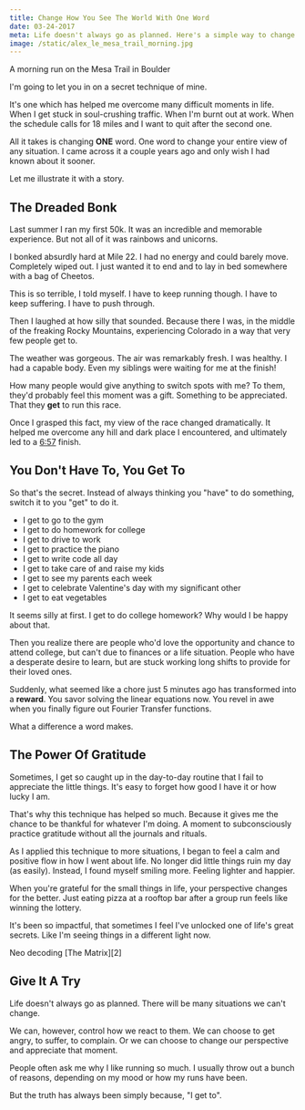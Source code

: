 ```yaml
---
title: Change How You See The World With One Word
date: 03-24-2017
meta: Life doesn't always go as planned. Here's a simple way to change your perspective of any situation.
image: /static/alex_le_mesa_trail_morning.jpg
---
```


<amp-img class="pure-img center" src="/static/alex_le_mesa_trail_morning.jpg"
   alt="alex le mesa trail morning"
   layout="responsive"
   width=800
   height=469></amp-img>
</a>
<div class="separator">A morning run on the Mesa Trail in Boulder</div>

I'm going to let you in on a secret technique of mine.

It's one which has helped me overcome many difficult moments in life. When I get stuck in soul-crushing traffic. When I'm burnt out at work. When the schedule calls for 18 miles and I want to quit after the second one.

All it takes is changing **ONE** word. One word to change your entire view of any situation. I came across it a couple years ago and only wish I had known about it sooner.

Let me illustrate it with a story.

## The Dreaded Bonk ##

Last summer I ran my first 50k. It was an incredible and memorable experience. But not all of it was rainbows and unicorns.

I bonked absurdly hard at Mile 22. I had no energy and could barely move. Completely wiped out. I just wanted it to end and to lay in bed somewhere with a bag of Cheetos.

This is so terrible, I told myself. I have to keep running though. I have to keep suffering. I have to push through.

Then I laughed at how silly that sounded. Because there I was, in the middle of the freaking Rocky Mountains, experiencing Colorado in a way that very few people get to.

The weather was gorgeous. The air was remarkably fresh. I was healthy. I had a capable body. Even my siblings were waiting for me at the finish!

How many people would give anything to switch spots with me? To them, they'd probably feel this moment was a gift. Something to be appreciated. That they **get** to run this race.

Once I grasped this fact, my view of the race changed dramatically. It helped me overcome any hill and dark place I encountered, and ultimately led to a [6:57][1] finish.

## You Don't Have To, You Get To ##

So that's the secret. Instead of always thinking you "have" to do something, switch it to you "get" to do it.

* I get to go to the gym
* I get to do homework for college
* I get to drive to work
* I get to practice the piano
* I get to write code all day
* I get to take care of and raise my kids
* I get to see my parents each week
* I get to celebrate Valentine's day with my significant other
* I get to eat vegetables

It seems silly at first. I get to do college homework? Why would I be happy about that.

Then you realize there are people who'd love the opportunity and chance to attend college, but can't due to finances or a life situation. People who have a desperate desire to learn, but are stuck working long shifts to provide for their loved ones.

Suddenly, what seemed like a chore just 5 minutes ago has transformed into a **reward**. You savor solving the linear equations now. You revel in awe when you finally figure out Fourier Transfer functions.

What a difference a word makes.

## The Power Of Gratitude ##

Sometimes, I get so caught up in the day-to-day routine that I fail to appreciate the little things. It's easy to forget how good I have it or how lucky I am.

That's why this technique has helped so much. Because it gives me the chance to be thankful for whatever I'm doing. A moment to subconsciously practice gratitude without all the journals and rituals.

As I applied this technique to more situations, I began to feel a calm and positive flow in how I went about life. No longer did little things ruin my day (as easily). Instead, I found myself smiling more. Feeling lighter and happier.

When you're grateful for the small things in life, your perspective changes for the better. Just eating pizza at a rooftop bar after a group run feels like winning the lottery.

It's been so impactful, that sometimes I feel I've unlocked one of life's great secrets. Like I'm seeing things in a different light now.

<amp-img class="pure-img center" src="/static/neo_matrix.gif"
   alt="neo matrix slomo fight gif"
   layout="responsive"
   width=500
   height=216></amp-img>
</a>
<div class="separator">Neo decoding [The Matrix][2]</div>

## Give It A Try ##

Life doesn't always go as planned. There will be many situations we can't change.

We can, however, control how we react to them. We can choose to get angry, to suffer, to complain. Or we can choose to change our perspective and appreciate that moment.

People often ask me why I like running so much. I usually throw out a bunch of reasons, depending on my mood or how my runs have been.

But the truth has always been simply because, "I get to".

[1]: http://ultrasignup.com/results_event.aspx?did=35808
[2]: http://www.imdb.com/title/tt0133093/
